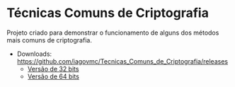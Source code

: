 # Técnicas Comuns de Criptografia

Projeto criado para demonstrar o funcionamento de alguns dos métodos mais comuns de criptografia.

* Downloads: https://github.com/iagovmc/Tecnicas_Comuns_de_Criptografia/releases
   * [Versão de 32 bits](https://github.com/iagovmc/Tecnicas_Comuns_de_Criptografia/releases/download/v2.0/Tecnicas.Comuns.de.Criptografia.x86.exe "Versão de 32 bits")
   * [Versão de 64 bits](https://github.com/iagovmc/Tecnicas_Comuns_de_Criptografia/releases/download/v2.0/Tecnicas.Comuns.de.Criptografia.x64.exe "Versão de 64 bits")
